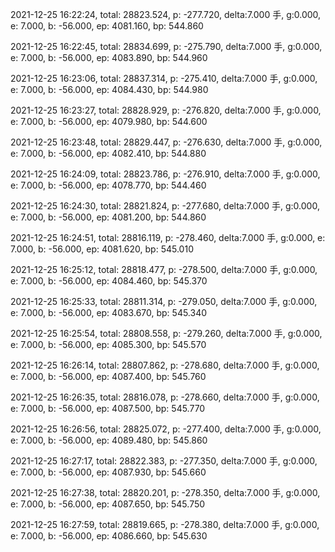 2021-12-25 16:22:24, total: 28823.524, p: -277.720, delta:7.000 手, g:0.000, e: 7.000, b: -56.000, ep: 4081.160, bp: 544.860

2021-12-25 16:22:45, total: 28834.699, p: -275.790, delta:7.000 手, g:0.000, e: 7.000, b: -56.000, ep: 4083.890, bp: 544.960

2021-12-25 16:23:06, total: 28837.314, p: -275.410, delta:7.000 手, g:0.000, e: 7.000, b: -56.000, ep: 4084.430, bp: 544.980

2021-12-25 16:23:27, total: 28828.929, p: -276.820, delta:7.000 手, g:0.000, e: 7.000, b: -56.000, ep: 4079.980, bp: 544.600

2021-12-25 16:23:48, total: 28829.447, p: -276.630, delta:7.000 手, g:0.000, e: 7.000, b: -56.000, ep: 4082.410, bp: 544.880

2021-12-25 16:24:09, total: 28823.786, p: -276.910, delta:7.000 手, g:0.000, e: 7.000, b: -56.000, ep: 4078.770, bp: 544.460

2021-12-25 16:24:30, total: 28821.824, p: -277.680, delta:7.000 手, g:0.000, e: 7.000, b: -56.000, ep: 4081.200, bp: 544.860

2021-12-25 16:24:51, total: 28816.119, p: -278.460, delta:7.000 手, g:0.000, e: 7.000, b: -56.000, ep: 4081.620, bp: 545.010

2021-12-25 16:25:12, total: 28818.477, p: -278.500, delta:7.000 手, g:0.000, e: 7.000, b: -56.000, ep: 4084.460, bp: 545.370

2021-12-25 16:25:33, total: 28811.314, p: -279.050, delta:7.000 手, g:0.000, e: 7.000, b: -56.000, ep: 4083.670, bp: 545.340

2021-12-25 16:25:54, total: 28808.558, p: -279.260, delta:7.000 手, g:0.000, e: 7.000, b: -56.000, ep: 4085.300, bp: 545.570

2021-12-25 16:26:14, total: 28807.862, p: -278.680, delta:7.000 手, g:0.000, e: 7.000, b: -56.000, ep: 4087.400, bp: 545.760

2021-12-25 16:26:35, total: 28816.078, p: -278.660, delta:7.000 手, g:0.000, e: 7.000, b: -56.000, ep: 4087.500, bp: 545.770

2021-12-25 16:26:56, total: 28825.072, p: -277.400, delta:7.000 手, g:0.000, e: 7.000, b: -56.000, ep: 4089.480, bp: 545.860

2021-12-25 16:27:17, total: 28822.383, p: -277.350, delta:7.000 手, g:0.000, e: 7.000, b: -56.000, ep: 4087.930, bp: 545.660

2021-12-25 16:27:38, total: 28820.201, p: -278.350, delta:7.000 手, g:0.000, e: 7.000, b: -56.000, ep: 4087.650, bp: 545.750

2021-12-25 16:27:59, total: 28819.665, p: -278.380, delta:7.000 手, g:0.000, e: 7.000, b: -56.000, ep: 4086.660, bp: 545.630